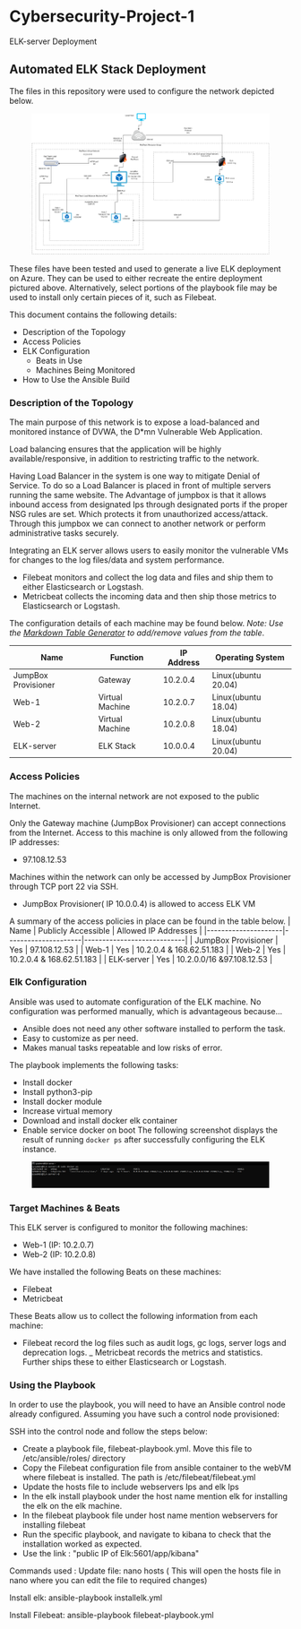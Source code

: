 # Cybersecurity-Project-1
 ELK-server Deployment
## Automated ELK Stack Deployment

The files in this repository were used to configure the network depicted below.

<figure><img src=/Diagrams/Network_Diagram.png><figcaption></figcaption></figure>

These files have been tested and used to generate a live ELK deployment on Azure. They can be used to either recreate the entire deployment pictured above. Alternatively, select portions of the playbook file may be used to install only certain pieces of it, such as Filebeat.


This document contains the following details:
- Description of the Topology
- Access Policies
- ELK Configuration
  - Beats in Use
  - Machines Being Monitored
- How to Use the Ansible Build


### Description of the Topology

The main purpose of this network is to expose a load-balanced and monitored instance of DVWA, the D*mn Vulnerable Web Application.

Load balancing ensures that the application will be highly available/responsive, in addition to restricting traffic to the network.

Having Load Balancer in the system is one way to mitigate Denial of Service. To do so a Load Balancer is placed in front of multiple servers running the same website.
The Advantage of jumpbox is that it allows inbound access from designated Ips through designated ports if the proper NSG rules are set. Which protects it from unauthorized access/attack. Through this jumpbox we can connect to another network or  perform administrative tasks securely.

Integrating an ELK server allows users to easily monitor the vulnerable VMs for changes to the log files/data and system performance.
- Filebeat monitors and collect the log data and files and ship them to either Elasticsearch or Logstash.
- Metricbeat collects the incoming data and then ship those metrics to Elasticsearch or Logstash.

The configuration details of each machine may be found below.
_Note: Use the [Markdown Table Generator](http://www.tablesgenerator.com/markdown_tables) to add/remove values from the table_.



| Name                | Function        | IP Address | Operating System    |
|---------------------|-----------------|------------|----------------|
| JumpBox Provisioner | Gateway         | 10.2.0.4   | Linux(ubuntu 20.04) |
| Web-1               | Virtual Machine | 10.2.0.7   | Linux(ubuntu 18.04) |
| Web-2               | Virtual Machine | 10.2.0.8   | Linux(ubuntu 18.04) |
| ELK-server          | ELK Stack       | 10.0.0.4   | Linux(ubuntu 20.04) |

### Access Policies

The machines on the internal network are not exposed to the public Internet. 

Only the Gateway machine (JumpBox Provisioner) can accept connections from the Internet. Access to this machine is only allowed from the following IP addresses:
- 97.108.12.53

Machines within the network can only be accessed by JumpBox Provisioner through TCP port 22 via SSH.
- JumpBox Provisioner( IP 10.0.0.4) is allowed to access ELK VM

A summary of the access policies in place can be found in the table below.
| Name                | Publicly Accessible | Allowed IP Addresses       |
|---------------------|---------------------|----------------------------|
| JumpBox Provisioner | Yes                 | 97.108.12.53              |
| Web-1               | Yes                 | 10.2.0.4 & 168.62.51.183  |
| Web-2               | Yes                 | 10.2.0.4 & 168.62.51.183  |
| ELK-server          | Yes                 | 10.2.0.0/16 &97.108.12.53 |


### Elk Configuration

Ansible was used to automate configuration of the ELK machine. No configuration was performed manually, which is advantageous because...
- Ansible does not need any other software installed to perform the task.
- Easy to customize as per need.
- Makes manual tasks repeatable and low risks of error.

The playbook implements the following tasks:
- Install docker
- Install python3-pip
- Install docker module
- Increase virtual memory
- Download and install docker elk container
- Enable service docker on boot
The following screenshot displays the result of running `docker ps` after successfully configuring the ELK instance.

<figure><img src=/Images/dockerps.PNG><figcaption></figcaption></figure>


### Target Machines & Beats
This ELK server is configured to monitor the following machines:
- Web-1 (IP: 10.2.0.7)
- Web-2 (IP: 10.2.0.8)

We have installed the following Beats on these machines:
- Filebeat
- Metricbeat

These Beats allow us to collect the following information from each machine:
- Filebeat record the log files such as audit logs, gc logs, server logs and deprecation logs.
_ Metricbeat records the metrics and statistics. Further ships these to either Elasticsearch or Logstash. 

### Using the Playbook
In order to use the playbook, you will need to have an Ansible control node already configured. Assuming you have such a control node provisioned: 

SSH into the control node and follow the steps below:
- Create a playbook file, filebeat-playbook.yml. Move this file to /etc/ansible/roles/ directory
- Copy the Filebeat configuration file from ansible container to the webVM where filebeat is installed. The path is /etc/filebeat/filebeat.yml
- Update the hosts file to include webservers Ips and elk Ips
- In the elk install playbook under the host name mention elk for installing the elk on the elk machine.
- In the filebeat playbook file under host name mention webservers for installing filebeat
- Run the specific playbook, and navigate to kibana to check that the installation worked as expected.
- Use the link : "public IP of Elk:5601/app/kibana"

Commands used :
Update file: 
nano hosts
( This will open the hosts file in nano where you can edit the file to required changes)

Install elk:
ansible-playbook installelk.yml

Install Filebeat:
ansible-playbook filebeat-playbook.yml
